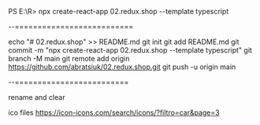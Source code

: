 PS E:\R> npx create-react-app 02.redux.shop --template typescript

--==========================

echo "# 02.redux.shop" >> README.md
git init
git add README.md
git commit -m "npx create-react-app 02.redux.shop --template typescript"
git branch -M main
git remote add origin https://github.com/abratsiuk/02.redux.shop.git
git push -u origin main

--=========================

rename and clear

ico files
https://icon-icons.com/search/icons/?filtro=car&page=3

